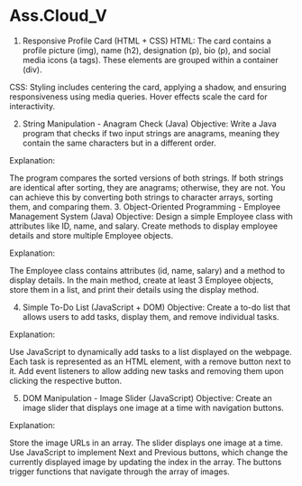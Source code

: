 # Ass.Cloud_V


1. Responsive Profile Card (HTML + CSS)
HTML:
The card contains a profile picture (img), name (h2), designation (p), bio (p), and social media icons (a tags). These elements are grouped within a container (div).

CSS:
Styling includes centering the card, applying a shadow, and ensuring responsiveness using media queries. Hover effects scale the card for interactivity.



2. String Manipulation - Anagram Check (Java)
Objective:
Write a Java program that checks if two input strings are anagrams, meaning they contain the same characters but in a different order.

Explanation:

The program compares the sorted versions of both strings. If both strings are identical after sorting, they are anagrams; otherwise, they are not.
You can achieve this by converting both strings to character arrays, sorting them, and comparing them.
3. Object-Oriented Programming - Employee Management System (Java)
Objective:
Design a simple Employee class with attributes like ID, name, and salary. Create methods to display employee details and store multiple Employee objects.

Explanation:

The Employee class contains attributes (id, name, salary) and a method to display details.
In the main method, create at least 3 Employee objects, store them in a list, and print their details using the display method.




4. Simple To-Do List (JavaScript + DOM)
Objective:
Create a to-do list that allows users to add tasks, display them, and remove individual tasks.

Explanation:

Use JavaScript to dynamically add tasks to a list displayed on the webpage.
Each task is represented as an HTML element, with a remove button next to it.
Add event listeners to allow adding new tasks and removing them upon clicking the respective button.





5. DOM Manipulation - Image Slider (JavaScript)
Objective:
Create an image slider that displays one image at a time with navigation buttons.

Explanation:

Store the image URLs in an array. The slider displays one image at a time.
Use JavaScript to implement Next and Previous buttons, which change the currently displayed image by updating the index in the array.
The buttons trigger functions that navigate through the array of images.
